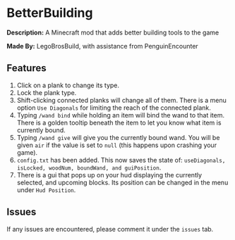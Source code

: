# BetterBuilding

**Description:** A Minecraft mod that adds better building tools to the game

**Made By:** LegoBrosBuild, with assistance from PenguinEncounter

## Features

1. Click on a plank to change its type.
2. Lock the plank type.
3. Shift-clicking connected planks will change all of them. There is a menu option `Use Diagonals` for limiting the reach of the connected plank.
4. Typing `/wand bind` while holding an item will bind the wand to that item. There is a golden tooltip beneath the item to let you know what item is currently bound.
5. Typing `/wand give` will give you the currently bound wand. You will be given `air` if the value is set to `null` (this happens upon crashing your game).
6. `config.txt` has been added. This now saves the state of: `useDiagonals, isLocked, woodNum, boundWand, and guiPosition`.
7. There is a gui that pops up on your hud displaying the currently selected, and upcoming blocks. Its position can be changed in the menu under `Hud Position`.

## Issues

If any issues are encountered, please comment it under the `issues` tab.
